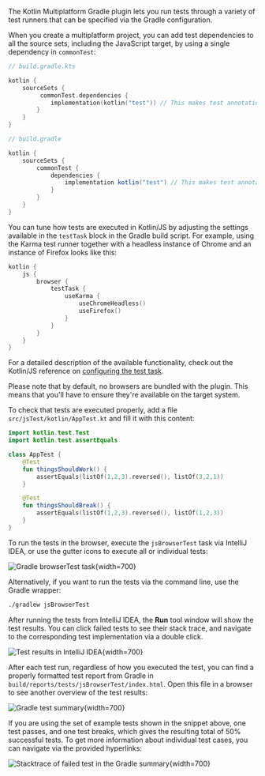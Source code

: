 [//]: # (title: Run tests in Kotlin/JS)

The Kotlin Multiplatform Gradle plugin lets you run tests through a variety of test runners that can be specified via the Gradle
configuration.

When you create a multiplatform project, you can add test dependencies to all the source sets, including the JavaScript
target, by using a single dependency in `commonTest`:

<tabs group="build-script">
<tab title="Kotlin" group-key="kotlin">

```kotlin
// build.gradle.kts

kotlin {
    sourceSets {
         commonTest.dependencies {
            implementation(kotlin("test")) // This makes test annotations and functionality available in JS
        }
    }
}
```

</tab>
<tab title="Groovy" group-key="groovy">

```groovy
// build.gradle

kotlin {
    sourceSets {
        commonTest {
            dependencies {
                implementation kotlin("test") // This makes test annotations and functionality available in JS
            }
        }
    }
}
```

</tab>
</tabs>

You can tune how tests are executed in Kotlin/JS by adjusting the settings available in the `testTask` block in the Gradle
build script. For example, using the Karma test runner together with a headless instance of Chrome and an instance of
Firefox looks like this:

```kotlin
kotlin {
    js {
        browser {
            testTask {
                useKarma {
                    useChromeHeadless()
                    useFirefox()
                }
            }
        }
    }
}
```

For a detailed description of the available functionality, check out the Kotlin/JS reference on [configuring the test task](js-project-setup.md#test-task). 

Please note that by default, no browsers are bundled with the plugin. This means that you'll have to ensure they're
available on the target system.

To check that tests are executed properly, add a file `src/jsTest/kotlin/AppTest.kt` and fill it with this content:

```kotlin
import kotlin.test.Test
import kotlin.test.assertEquals

class AppTest {
    @Test
    fun thingsShouldWork() {
        assertEquals(listOf(1,2,3).reversed(), listOf(3,2,1))
    }

    @Test
    fun thingsShouldBreak() {
        assertEquals(listOf(1,2,3).reversed(), listOf(1,2,3))
    }
}
```

To run the tests in the browser, execute the `jsBrowserTest` task via IntelliJ IDEA, or use the gutter icons to execute all
or individual tests:

![Gradle browserTest task](browsertest-task.png){width=700}

Alternatively, if you want to run the tests via the command line, use the Gradle wrapper:

```bash
./gradlew jsBrowserTest
```

After running the tests from IntelliJ IDEA, the **Run** tool window will show the test results. You can click failed tests
to see their stack trace, and navigate to the corresponding test implementation via a double click.

![Test results in IntelliJ IDEA](test-stacktrace-ide.png){width=700}

After each test run, regardless of how you executed the test, you can find a properly formatted test report from Gradle
in `build/reports/tests/jsBrowserTest/index.html`. Open this file in a browser to see another overview of the test results:

![Gradle test summary](test-summary.png){width=700}

If you are using the set of example tests shown in the snippet above, one test passes, and one test breaks, which gives 
the resulting total of 50% successful tests. To get more information about individual test cases, you can navigate via
the provided hyperlinks:

![Stacktrace of failed test in the Gradle summary](failed-test.png){width=700}